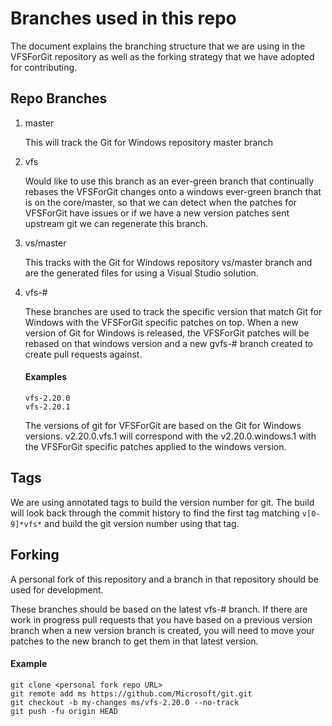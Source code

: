 Branches used in this repo
==========================

The document explains the branching structure that we are using in the VFSForGit repository as well as the forking strategy that we have adopted for contributing.

Repo Branches
-------------

1. master

    This will track the Git for Windows repository master branch

2. vfs

    Would like to use this branch as an ever-green branch that continually rebases the VFSForGit changes onto a windows ever-green branch that is on the core/master, so that we can detect when the patches for VFSForGit have issues or if we have a new version patches sent upstream git we can regenerate this branch.

3. vs/master

    This tracks with the Git for Windows repository vs/master branch and are the generated files for using a Visual Studio solution.

4. vfs-#

    These branches are used to track the specific version that match Git for Windows with the VFSForGit specific patches on top.  When a new version of Git for Windows is released, the VFSForGit patches will be rebased on that windows version and a new gvfs-# branch created to create pull requests against.

    #### Examples

    ```
    vfs-2.20.0
    vfs-2.20.1
    ```

    The versions of git for VFSForGit are based on the Git for Windows versions.  v2.20.0.vfs.1 will correspond with the v2.20.0.windows.1 with the VFSForGit specific patches applied to the windows version.

Tags
----

We are using annotated tags to build the version number for git.  The build will look back through the commit history to find the first tag matching `v[0-9]*vfs*` and build the git version number using that tag.

Forking
-------

A personal fork of this repository and a branch in that repository should be used for development.

These branches should be based on the latest vfs-# branch.  If there are work in progress pull requests that you have based on a previous version branch when a new version branch is created, you will need to move your patches to the new branch to get them in that latest version.

#### Example

```
git clone <personal fork repo URL>
git remote add ms https://github.com/Microsoft/git.git
git checkout -b my-changes ms/vfs-2.20.0 --no-track
git push -fu origin HEAD
```
